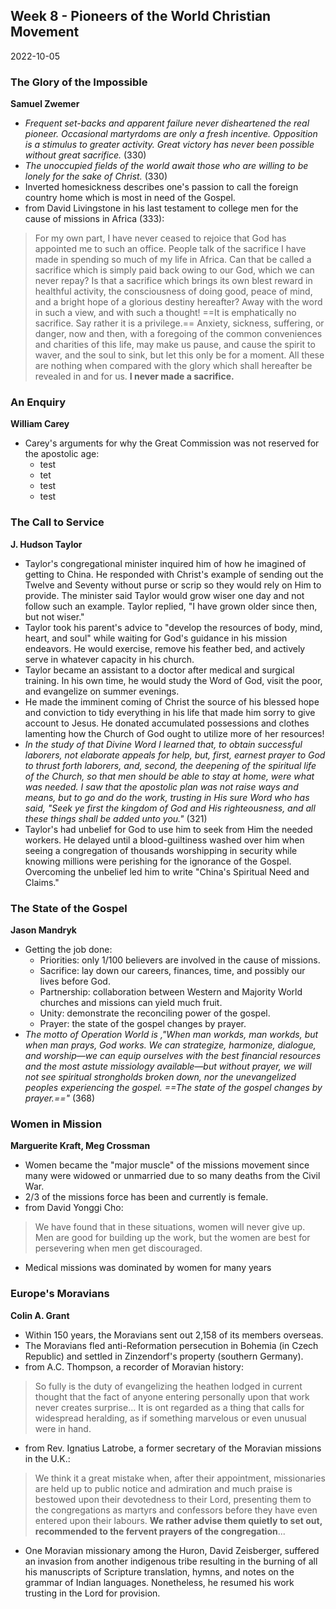 ## Week 8 - Pioneers of the World Christian Movement
2022-10-05

### The Glory of the Impossible
**Samuel Zwemer**
- *Frequent set-backs and apparent failure never disheartened the real pioneer. Occasional martyrdoms are only a fresh incentive. Opposition is a stimulus to greater activity. Great victory has never been possible without great sacrifice.* (330)
- *The unoccupied fields of the world await those who are willing to be lonely for the sake of Christ.* (330)
- Inverted homesickness describes one's passion to call the foreign country home which is most in need of the Gospel.
- from David Livingstone in his last testament to college men for the cause of missions in Africa (333):
>For my own part, I have never ceased to rejoice that God has appointed me to such an office. People talk of the sacrifice I have made in spending so much of my life in Africa. Can that be called a sacrifice which is simply paid back owing to our God, which we can never repay? Is that a sacrifice which brings its own blest reward in healthful activity, the consciousness of doing good, peace of mind, and a bright hope of a glorious destiny hereafter? Away with the word in such a view, and with such a thought! ==It is emphatically no sacrifice. Say rather it is a privilege.== Anxiety, sickness, suffering, or danger, now and then, with a foregoing of the common conveniences and charities of this life, may make us pause, and cause the spirit to waver, and the soul to sink, but let this only be for a moment. All these are nothing when compared with the glory which shall hereafter be revealed in and for us. **I never made a sacrifice.**


### An Enquiry
**William Carey**
- Carey's arguments for why the Great Commission was not reserved for the apostolic age:
	- test
	- tet
	- test
	- test


### The Call to Service
**J. Hudson Taylor**
- Taylor's congregational minister inquired him of how he imagined of getting to China. He responded with Christ's example of sending out the Twelve and Seventy without purse or scrip so they would rely on Him to provide. The minister said Taylor would grow wiser one day and not follow such an example. Taylor replied, "I have grown older since then, but not wiser."
- Taylor took his parent's advice to "develop the resources of body, mind, heart, and soul" while waiting for God's guidance in his mission endeavors. He would exercise, remove his feather bed, and actively serve in whatever capacity in his church.
- Taylor became an assistant to a doctor after medical and surgical training. In his own time, he would study the Word of God, visit the poor, and evangelize on summer evenings.
- He made the imminent coming of Christ the source of his blessed hope and conviction to tidy everything in his life that made him sorry to give account to Jesus. He donated accumulated possessions and clothes lamenting how the Church of God ought to utilize more of her resources!
- *In the study of that Divine Word I learned that, to obtain successful laborers, not elaborate appeals for help, but, first, earnest prayer to God to thrust forth laborers, and, second, the deepening of the spiritual life of the Church, so that men should be able to stay at home, were what was needed. I saw that the apostolic plan was not raise ways and means, but to go and do the work, trusting in His sure Word who has said, "Seek ye first the kingdom of God and His righteousness, and all these things shall be added unto you."* (321)
- Taylor's had unbelief for God to use him to seek from Him the needed workers. He delayed until a blood-guiltiness washed over him when seeing a congregation of thousands worshipping in security while knowing millions were perishing for the ignorance of the Gospel. Overcoming the unbelief led him to write "China's Spiritual Need and Claims."


### The State of the Gospel
**Jason Mandryk**
- Getting the job done:
	- Priorities: only 1/100 believers are involved in the cause of missions.
	- Sacrifice: lay down our careers, finances, time, and possibly our lives before God.
	- Partnership: collaboration between Western and Majority World churches and missions can yield much fruit.
	- Unity: demonstrate the reconciling power of the gospel.
	- Prayer: the state of the gospel changes by prayer.
- *The motto of Operation World is ,"When man workds, man workds, but when man prays, God works. We can strategize, harmonize, dialogue, and worship—we can equip ourselves with the best financial resources and the most astute missiology available—but without prayer, we will not see spiritual strongholds broken down, nor the unevangelized peoples experiencing the gospel. ==The state of the gospel changes by prayer.=="* (368)


### Women in Mission
**Marguerite Kraft, Meg Crossman**
- Women became the "major muscle" of the missions movement since many were widowed or unmarried due to so many deaths from the Civil War.
- 2/3 of the missions force has been and currently is female.
- from David Yonggi Cho:
>We have found that in these situations, women will never give up. Men are good for building up the work, but the women are best for persevering when men get discouraged.
- Medical missions was dominated by women for many years


### Europe's Moravians
**Colin A. Grant**
- Within 150 years, the Moravians sent out 2,158 of its members overseas.
- The Moravians fled anti-Reformation persecution in Bohemia (in Czech Republic) and settled in Zinzendorf's property (southern Germany).
- from A.C. Thompson, a recorder of Moravian history:
>So fully is the duty of evangelizing the heathen lodged in current thought that the fact of anyone entering personally upon that work never creates surprise... It is ont regarded as a thing that calls for widespread heralding, as if something marvelous or even unusual were in hand.
- from Rev. Ignatius Latrobe, a former secretary of the Moravian missions in the U.K.:
>We think it a great mistake when, after their appointment, missionaries are held up to public notice and admiration and much praise is bestowed upon their devotedness to their Lord, presenting them to the congregations as martyrs and confessors before they have even entered upon their labours. **We rather advise them quietly to set out, recommended to the fervent prayers of the congregation**...
- One Moravian missionary among the Huron, David Zeisberger, suffered an invasion from another indigenous tribe resulting in the burning of all his manuscripts of Scripture translation, hymns, and notes on the grammar of Indian languages. Nonetheless, he resumed his work trusting in the Lord for provision.
